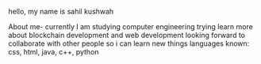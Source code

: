 hello, my name is sahil kushwah

About me-
currently I am studying computer engineering
trying learn more about blockchain development and web development 
looking forward to collaborate with other people so i can learn new things
languages known: css, html, java, c++, python
